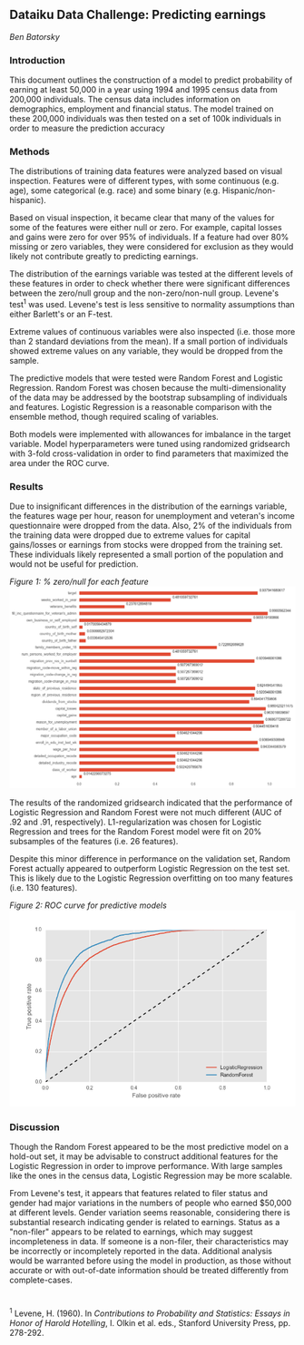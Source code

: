 ## Dataiku Data Challenge: Predicting earnings
_Ben Batorsky_

### Introduction

This document outlines the construction of a model to predict probability of earning at least 50,000 in a year using 1994 and 1995 census data from 200,000 individuals.  The census data includes information on demographics, employment and financial status.  The model trained on these 200,000 individuals was then tested on a set of 100k individuals in order to measure the prediction accuracy

### Methods

The distributions of training data features were analyzed based on visual inspection.  Features were of different types, with some continuous (e.g. age), some categorical (e.g. race) and some binary (e.g. Hispanic/non-hispanic).

Based on visual inspection, it became clear that many of the values for some of the features were either null or zero.  For example, capital losses and gains were zero for over 95% of individuals.  If a feature had over 80% missing or zero variables, they were considered for exclusion as they would likely not contribute greatly to predicting earnings.

The distribution of the earnings variable was tested at the different levels of these features in order to check whether there were significant differences between the zero/null group and the non-zero/non-null group.  Levene&#39;s test<sup>1</sup> was used.  Levene&#39;s test is less sensitive to normality assumptions than either Barlett&#39;s or an F-test.

Extreme values of continuous variables were also inspected (i.e. those more than 2 standard deviations from the mean).  If a small portion of individuals showed extreme values on any variable, they would be dropped from the sample.

The predictive models that were tested were Random Forest and Logistic Regression.  Random Forest was chosen because the multi-dimensionality of the data may be addressed by the bootstrap subsampling of individuals and features.  Logistic Regression is a reasonable comparison with the ensemble method, though required scaling of variables.

Both models were implemented with allowances for imbalance in the target variable.  Model hyperparameters were tuned using randomized gridsearch with 3-fold cross-validation in order to find parameters that maximized the area under the ROC curve.

### Results

Due to insignificant differences in the distribution of the earnings variable, the features wage per hour, reason for unemployment and veteran&#39;s income questionnaire were dropped from the data.  Also, 2% of the individuals from the training data were dropped due to extreme values for capital gains/losses or earnings from stocks were dropped from the training set.  These individuals likely represented a small portion of the population and would not be useful for prediction.

_Figure 1: % zero/null for each feature_
![](./figures/zeros_chart.png )

The results of the randomized gridsearch indicated that the performance of Logistic Regression and Random Forest were not much different (AUC  of .92 and .91, respectively).  L1-regularization was chosen for Logistic Regression and trees for the Random Forest model were fit on 20% subsamples of the features (i.e. 26 features).

Despite this minor difference in performance on the validation set, Random Forest actually appeared to outperform Logistic Regression on the test set.  This is likely due to the Logistic Regression overfitting on too many features (i.e. 130 features).

_Figure 2: ROC curve for predictive models_
![](./figures/roc.png )

### Discussion

Though the Random Forest appeared to be the most predictive model on a hold-out set, it may be advisable to construct additional features for the Logistic Regression in order to improve performance.  With large samples like the ones in the census data, Logistic Regression may be more scalable.

From Levene&#39;s test, it appears that features related to filer status and gender had major variations in the numbers of people who earned $50,000 at different levels.  Gender variation seems reasonable, considering there is substantial research indicating gender is related to earnings.  Status as a &quot;non-filer&quot; appears to be related to earnings, which may suggest incompleteness in data.  If someone is a non-filer, their characteristics may be incorrectly or incompletely reported in the data.  Additional analysis would be warranted before using the model in production, as those without accurate or with out-of-date information should be treated differently from complete-cases.

#

<sup>1</sup> Levene, H. (1960). In _Contributions to Probability and Statistics: Essays in Honor of Harold Hotelling_, I. Olkin et al. eds., Stanford University Press, pp. 278-292.